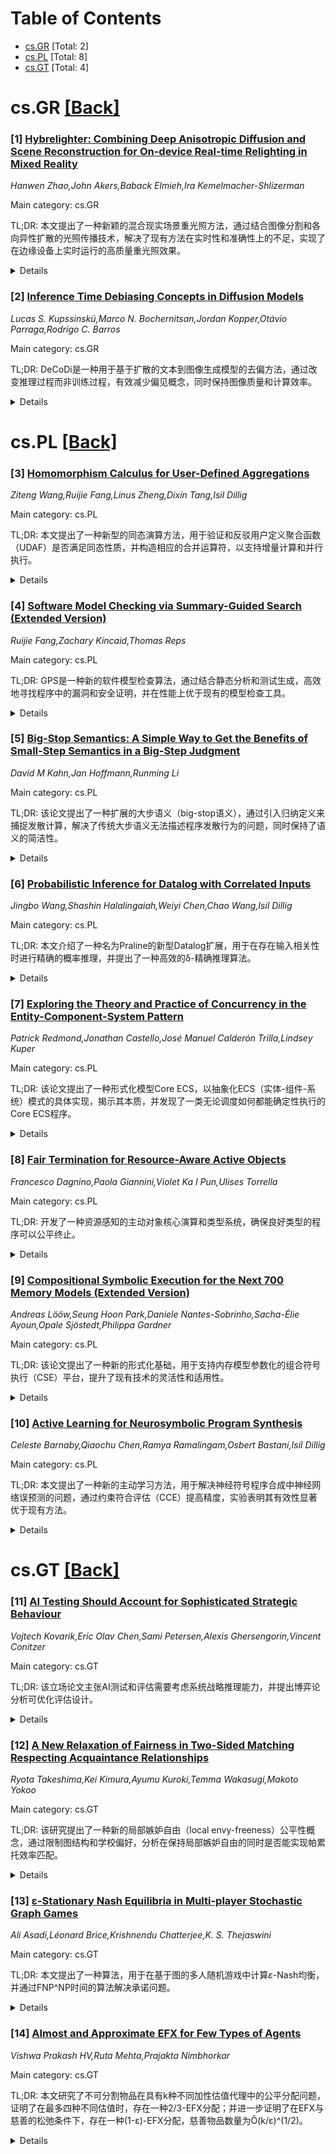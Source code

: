 <div id=toc></div>

# Table of Contents

- [cs.GR](#cs.GR) [Total: 2]
- [cs.PL](#cs.PL) [Total: 8]
- [cs.GT](#cs.GT) [Total: 4]


<div id='cs.GR'></div>

# cs.GR [[Back]](#toc)

### [1] [Hybrelighter: Combining Deep Anisotropic Diffusion and Scene Reconstruction for On-device Real-time Relighting in Mixed Reality](https://arxiv.org/abs/2508.14930)
*Hanwen Zhao,John Akers,Baback Elmieh,Ira Kemelmacher-Shlizerman*

Main category: cs.GR

TL;DR: 本文提出了一种新颖的混合现实场景重光照方法，通过结合图像分割和各向异性扩散的光照传播技术，解决了现有方法在实时性和准确性上的不足，实现了在边缘设备上实时运行的高质量重光照效果。


<details>
  <summary>Details</summary>
Motivation: 混合现实场景重光照在多种应用中具有潜力，如房地产中的房间光照可视化。然而，现有深度学习方法难以满足实时性要求，场景理解方法因扫描限制导致结果不准确，而简单的2D图像滤镜方法无法处理复杂几何和阴影。

Method: 提出了一种新方法，结合图像分割、基于各向异性扩散的光照传播技术，以及简单的滤镜方法，以此纠正设备扫描的误差，并在边缘设备上实现实时运行。

Result: 该方法在边缘设备上能够以高达100帧每秒的速度运行，并提供视觉上吸引人且准确的重光照效果。通过与行业标准的直接对比及相关房地产示例的实践演示，验证了其有效性。

Conclusion: 本文提出的方法在实时性和准确性上优于现有技术，为混合现实场景重光照提供了一种实用的解决方案。

Abstract: Mixed Reality scene relighting, where virtual changes to lighting conditions
realistically interact with physical objects, producing authentic illumination
and shadows, can be used in a variety of applications. One such application in
real estate could be visualizing a room at different times of day and placing
virtual light fixtures. Existing deep learning-based relighting techniques
typically exceed the real-time performance capabilities of current MR devices.
On the other hand, scene understanding methods, such as on-device scene
reconstruction, often yield inaccurate results due to scanning limitations, in
turn affecting relighting quality. Finally, simpler 2D image filter-based
approaches cannot represent complex geometry and shadows. We introduce a novel
method to integrate image segmentation, with lighting propagation via
anisotropic diffusion on top of basic scene understanding, and the
computational simplicity of filter-based techniques. Our approach corrects
on-device scanning inaccuracies, delivering visually appealing and accurate
relighting effects in real-time on edge devices, achieving speeds as high as
100 fps. We show a direct comparison between our method and the industry
standard, and present a practical demonstration of our method in the
aforementioned real estate example.

</details>


### [2] [Inference Time Debiasing Concepts in Diffusion Models](https://arxiv.org/abs/2508.14933)
*Lucas S. Kupssinskü,Marco N. Bochernitsan,Jordan Kopper,Otávio Parraga,Rodrigo C. Barros*

Main category: cs.GR

TL;DR: DeCoDi是一种用于基于扩散的文本到图像生成模型的去偏方法，通过改变推理过程而非训练过程，有效减少偏见概念，同时保持图像质量和计算效率。


<details>
  <summary>Details</summary>
Motivation: 针对基于扩散的文本到图像生成模型中存在的偏见问题，DeCoDi通过改变推理过程而非复杂的训练干预，提供了一种更易广泛使用的去偏方法。

Method: DeCoDi通过调整扩散过程，避免潜在维度中的偏见概念区域，实现去偏。该方法仅改变推理过程，无需复杂的计算或干预。

Result: 人工评估1200张生成图像显示，DeCoDi在性别、种族和年龄等偏见维度上表现有效。自动评估与人工评估结果一致，证明了方法的有效性。

Conclusion: DeCoDi通过简单的推理调整，显著提升了基于扩散的文本到图像生成模型生成图像的多样性，具有广泛应用潜力。

Abstract: We propose DeCoDi, a debiasing procedure for text-to-image diffusion-based
models that changes the inference procedure, does not significantly change
image quality, has negligible compute overhead, and can be applied in any
diffusion-based image generation model. DeCoDi changes the diffusion process to
avoid latent dimension regions of biased concepts. While most deep learning
debiasing methods require complex or compute-intensive interventions, our
method is designed to change only the inference procedure. Therefore, it is
more accessible to a wide range of practitioners. We show the effectiveness of
the method by debiasing for gender, ethnicity, and age for the concepts of
nurse, firefighter, and CEO. Two distinct human evaluators manually inspect
1,200 generated images. Their evaluation results provide evidence that our
method is effective in mitigating biases based on gender, ethnicity, and age.
We also show that an automatic bias evaluation performed by the GPT4o is not
significantly statistically distinct from a human evaluation. Our evaluation
shows promising results, with reliable levels of agreement between evaluators
and more coverage of protected attributes. Our method has the potential to
significantly improve the diversity of images it generates by diffusion-based
text-to-image generative models.

</details>


<div id='cs.PL'></div>

# cs.PL [[Back]](#toc)

### [3] [Homomorphism Calculus for User-Defined Aggregations](https://arxiv.org/abs/2508.15109)
*Ziteng Wang,Ruijie Fang,Linus Zheng,Dixin Tang,Isil Dillig*

Main category: cs.PL

TL;DR: 本文提出了一种新型的同态演算方法，用于验证和反驳用户定义聚合函数（UDAF）是否满足同态性质，并构造相应的合并运算符，以支持增量计算和并行执行。


<details>
  <summary>Details</summary>
Motivation: 现有的数据处理框架（如Apache Spark和Flink）需要用户定义的聚合函数满足同态性质才能支持高效执行，但是目前缺乏一种系统性的方法来验证和构造这种性质。

Method: 本文提出了一种同态演算方法，用于验证UDAF是否满足同态性质，并构造合并运算符以实现增量计算和并行执行。

Result: 基于该演算实现的算法在真实世界的UDAF上进行了评估，结果显示其性能显著优于两种领先的综合器。

Conclusion: 本文提出的同态演算方法不仅能够验证和反驳UDAF的同态性质，还能构造高效的合并运算符，为数据处理框架的优化提供了有力支持。

Abstract: Data processing frameworks like Apache Spark and Flink provide built-in
support for user-defined aggregation functions (UDAFs), enabling the
integration of domain-specific logic. However, for these frameworks to support
\emph{efficient} UDAF execution, the function needs to satisfy a
\emph{homomorphism property}, which ensures that partial results from
independent computations can be merged correctly. Motivated by this problem,
this paper introduces a novel \emph{homomorphism calculus} that can both verify
and refute whether a UDAF is a dataframe homomorphism. If so, our calculus also
enables the construction of a corresponding merge operator which can be used
for incremental computation and parallel execution. We have implemented an
algorithm based on our proposed calculus and evaluate it on real-world UDAFs,
demonstrating that our approach significantly outperforms two leading
synthesizers.

</details>


### [4] [Software Model Checking via Summary-Guided Search (Extended Version)](https://arxiv.org/abs/2508.15137)
*Ruijie Fang,Zachary Kincaid,Thomas Reps*

Main category: cs.PL

TL;DR: GPS是一种新的软件模型检查算法，通过结合静态分析和测试生成，高效地寻找程序中的漏洞和安全证明，并在性能上优于现有的模型检查工具。


<details>
  <summary>Details</summary>
Motivation: 为了解决传统模型检查方法在处理依赖输入的长错误路径程序时的效率问题，GPS通过结合静态分析和测试生成技术，提出了一种高效的算法。

Method: GPS采用了一种基于组合静态分析的摘要技术，通过剪除不可行路径和生成测试用例来探索新状态，并引入了两层搜索策略和插装技术以保证完备性。

Result: GPS在多个基准测试（包括SV-COMP和现有文献中的程序）中表现优异，解决了更多问题且运行时间更短，优于当前最先进的软件模型检查工具。

Conclusion: 通过引入GPS算法，证明了其在高效性、完备性以及性能上的优势，为软件模型检查领域提供了新的解决方案。

Abstract: In this work, we describe a new software model-checking algorithm called GPS.
GPS treats the task of model checking a program as a directed search of the
program states, guided by a compositional, summary-based static analysis. The
summaries produced by static analysis are used both to prune away infeasible
paths and to drive test generation to reach new, unexplored program states. GPS
can find both proofs of safety and counter-examples to safety (i.e., inputs
that trigger bugs), and features a novel two-layered search strategy that
renders it particularly efficient at finding bugs in programs featuring long,
input-dependent error paths. To make GPS refutationally complete (in the sense
that it will find an error if one exists, if it is allotted enough time), we
introduce an instrumentation technique and show that it helps GPS achieve
refutation-completeness without sacrificing overall performance. We benchmarked
GPS on a suite of benchmarks including both programs from the Software
Verification Competition (SV-COMP) and from prior literature, and found that
our implementation of GPS outperforms state-of-the-art software model checkers
(including the top performers in SV-COMP ReachSafety-Loops category), both in
terms of the number of benchmarks solved and in terms of running time.

</details>


### [5] [Big-Stop Semantics: A Simple Way to Get the Benefits of Small-Step Semantics in a Big-Step Judgment](https://arxiv.org/abs/2508.15157)
*David M Kahn,Jan Hoffmann,Runming Li*

Main category: cs.PL

TL;DR: 该论文提出了一种扩展的大步语义（big-stop语义），通过引入归纳定义来捕捉发散计算，解决了传统大步语义无法描述程序发散行为的问题，同时保持了语义的简洁性。


<details>
  <summary>Details</summary>
Motivation: 传统的大步语义虽然简洁且易于使用，但无法描述程序的发散行为（如无限循环），这使得其在某些场景下表现不足。本文旨在通过扩展大步语义的方法，弥补这一不足。

Method: 作者提出了一种称为\"big-stop语义\"的扩展大步语义，通过引入少量额外的推理规则，定义了一个评估判断，该判断等价于小步语义的自反传递闭包。这一方法避免了其他解决方案中引入复杂规则或全局状态的缺点。

Result: 论文展示了big-stop语义在类型化、非类型化和带效应的PCF语言以及基于while循环的命令式语言中的应用。结果表明，该方法能够在不引入错误状态的情况下捕捉发散计算。

Conclusion: big-stop语义通过简单的扩展，成功地捕捉了程序的发散行为，同时保持了传统大步语义的简洁性和易用性，为程序语义描述提供了一种新的有效工具。

Abstract: As evident in the programming language literature, many practitioners favor
specifying dynamic program behavior using big-step over small-step semantics.
Unlike small-step semantics, which must dwell on every intermediate program
state, big-step semantics conveniently jump directly to the ever-important
result of the computation. Big-step semantics also typically involve fewer
inference rules than their small-step counterparts. However, in exchange for
ergonomics, big-step semantics give up power: Small-step semantics describes
program behaviors that are outside the grasp of big-step semantics, notably
divergence. This work presents a little-known extension of big-step semantics
with inductive definitions that captures diverging computations without
introducing error states. This big-stop semantics is illustrated for typed,
untyped, and effectful variants of PCF, as well as a while-loop-based
imperative language. Big-stop semantics extends the standard big-step inference
rules with a few additional rules to define an evaluation judgment that is
equivalent to the reflexive-transitive closure of small-step transitions. This
simple extension contrasts with other solutions in the literature which
sacrifice ergonomics by introducing many additional inference rules, global
state, and/or less-commonly-understood reasoning principles like coinduction.

</details>


### [6] [Probabilistic Inference for Datalog with Correlated Inputs](https://arxiv.org/abs/2508.15166)
*Jingbo Wang,Shashin Halalingaiah,Weiyi Chen,Chao Wang,Isil Dillig*

Main category: cs.PL

TL;DR: 本文介绍了一种名为Praline的新型Datalog扩展，用于在存在输入相关性时进行精确的概率推理，并提出了一种高效的δ-精确推理算法。


<details>
  <summary>Details</summary>
Motivation: 现有的概率逻辑编程语言（如ProbLog）未考虑输入事实之间的统计相关性，限制了推理的精确性。

Method: 通过将推理任务建模为约束优化问题，结合静态分析和迭代优化，提出了一种高效的δ-精确推理算法。

Result: 实验证明，该方法不仅能有效扩展到大型程序，还能提供紧密的概率界限。

Conclusion: Praline方法在处理输入相关性时表现出高效性和精确性，适用于实际应用场景（如侧信道分析）。

Abstract: Probabilistic extensions of logic programming languages, such as ProbLog,
integrate logical reasoning with probabilistic inference to evaluate
probabilities of output relations; however, prior work does not account for
potential statistical correlations among input facts. This paper introduces
Praline, a new extension to Datalog designed for precise probabilistic
inference in the presence of (partially known) input correlations. We formulate
the inference task as a constrained optimization problem, where the solution
yields sound and precise probability bounds for output facts. However, due to
the complexity of the resulting optimization problem, this approach alone often
does not scale to large programs. To address scalability, we propose a more
efficient $\delta$-exact inference algorithm that leverages constraint solving,
static analysis, and iterative refinement. Our empirical evaluation on
challenging real-world benchmarks, including side-channel analysis,
demonstrates that our method not only scales effectively but also delivers
tight probability bounds.

</details>


### [7] [Exploring the Theory and Practice of Concurrency in the Entity-Component-System Pattern](https://arxiv.org/abs/2508.15264)
*Patrick Redmond,Jonathan Castello,José Manuel Calderón Trilla,Lindsey Kuper*

Main category: cs.PL

TL;DR: 该论文提出了一种形式化模型Core ECS，以抽象化ECS（实体-组件-系统）模式的具体实现，揭示其本质，并发现了一类无论调度如何都能确定性执行的Core ECS程序。


<details>
  <summary>Details</summary>
Motivation: ECS模式虽然在游戏开发中广泛应用，但其在少数领域外并不为人熟知，且现有解释多局限于具体框架或不精确的比喻。论文旨在通过形式化模型Core ECS，提供对ECS模式的严格理解。

Method: 设计了一个形式化模型Core ECS，抽象化具体实现细节，并识别了一类无论调度如何都能确定性执行的Core ECS程序。

Result: 研究发现，现有ECS框架均未能充分利用确定性并发的机会，指出了新的ECS实现技术的潜在空间。

Conclusion: 通过Core ECS模型，论文揭示了ECS模式作为确定性并发编程模型的潜力，并指出了未来框架设计中可以进一步优化的方向。

Abstract: The Entity-Component-System (ECS) software design pattern, long used in game
development, encourages a clean separation of identity (entities), data
properties (components), and computational behaviors (systems). Programs
written using the ECS pattern are naturally concurrent, and the pattern offers
modularity, flexibility, and performance benefits that have led to a
proliferation of ECS frameworks. Nevertheless, the ECS pattern is little-known
and not well understood outside of a few domains. Existing explanations of the
ECS pattern tend to be mired in the concrete details of particular ECS
frameworks, or they explain the pattern in terms of imperfect metaphors or in
terms of what it is not. We seek a rigorous understanding of the ECS pattern
via the design of a formal model, Core ECS, that abstracts away the details of
specific implementations to reveal the essence of software using the ECS
pattern. We identify a class of Core ECS programs that behave deterministically
regardless of scheduling, enabling use of the ECS pattern as a
deterministic-by-construction concurrent programming model. With Core ECS as a
point of comparison, we then survey several real-world ECS frameworks and find
that they all leave opportunities for deterministic concurrency unexploited.
Our findings point out a space for new ECS implementation techniques that
better leverage such opportunities.

</details>


### [8] [Fair Termination for Resource-Aware Active Objects](https://arxiv.org/abs/2508.15333)
*Francesco Dagnino,Paola Giannini,Violet Ka I Pun,Ulises Torrella*

Main category: cs.PL

TL;DR: 开发了一种资源感知的主动对象核心演算和类型系统，确保良好类型的程序可以公平终止。


<details>
  <summary>Details</summary>
Motivation: 主动对象系统是分布式计算的一种模型，用于建模分布式系统和业务流程工作流。这一领域本质上是并发和资源感知的，因此需要开发资源感知的主动对象模型。

Method: 结合了用于顺序程序的分级语义和类型系统技术，以及为同步会话开发的公平终止技术。

Result: 研究成果包括一种核心演算和类型系统，确保良好类型的程序可以公平终止。

Conclusion: 通过结合分级语义和公平终止技术，成功开发了一种资源感知的主动对象模型，并验证了其有效性。

Abstract: Active object systems are a model of distributed computation that has been
adopted for modelling distributed systems and business process workflows. This
field of modelling is, in essence, concurrent and resource-aware, motivating
the development of resource-aware formalisations on the active object model.
The contributions of this work are the development of a core calculus for
resource-aware active objects together with a type system ensuring that
well-typed programs are fairly terminating, i.e., they can always eventually
terminate. To achieve this, we combine techniques from graded semantics and
type systems, which are quite well understood for sequential programs, with
those for fair termination, which have been developed for synchronous~sessions.

</details>


### [9] [Compositional Symbolic Execution for the Next 700 Memory Models (Extended Version)](https://arxiv.org/abs/2508.15576)
*Andreas Lööw,Seung Hoon Park,Daniele Nantes-Sobrinho,Sacha-Élie Ayoun,Opale Sjöstedt,Philippa Gardner*

Main category: cs.PL

TL;DR: 该论文提出了一种新的形式化基础，用于支持内存模型参数化的组合符号执行（CSE）平台，提升了现有技术的灵活性和适用性。


<details>
  <summary>Details</summary>
Motivation: 现有的组合符号执行工具和平台缺乏对内存模型参数化的形式化基础，限制了其在支持多种编程语言分析和性能优化方面的灵活性。

Method: 论文通过Rocq交互式定理证明器机械化其形式化基础，并将其实例化为包括C和CHERI在内的多种内存模型，同时覆盖了SL和ISL分析。

Result: 该形式化基础不仅支持多种内存模型，还扩展了SL和ISL分析的能力，并基于SL和ISL的标准定义确保了与其他工具的互操作性。

Conclusion: 该论文为内存模型参数化的CSE平台提供了坚实的形式化基础，进一步推动了组合符号执行技术的发展和应用。

Abstract: Multiple successful compositional symbolic execution (CSE) tools and
platforms exploit separation logic (SL) for compositional verification and/or
incorrectness separation logic (ISL) for compositional bug-finding, including
VeriFast, Viper, Gillian, CN, and Infer-Pulse. Previous work on the Gillian
platform, the only CSE platform that is parametric on the memory model, meaning
that it can be instantiated to different memory models, suggests that the
ability to use custom memory models allows for more flexibility in supporting
analysis of a wide range of programming languages, for implementing custom
automation, and for improving performance. However, the literature lacks a
satisfactory formal foundation for memory-model-parametric CSE platforms.
  In this paper, inspired by Gillian, we provide a new formal foundation for
memory-model-parametric CSE platforms. Our foundation advances the state of the
art in four ways. First, we mechanise our foundation (in the interactive
theorem prover Rocq). Second, we validate our foundation by instantiating it to
a broad range of memory models, including models for C and CHERI. Third,
whereas previous memory-model-parametric work has only covered SL analyses, we
cover both SL and ISL analyses. Fourth, our foundation is based on standard
definitions of SL and ISL (including definitions of function specification
validity, to ensure sound interoperation with other tools and platforms also
based on standard definitions).

</details>


### [10] [Active Learning for Neurosymbolic Program Synthesis](https://arxiv.org/abs/2508.15750)
*Celeste Barnaby,Qiaochu Chen,Ramya Ramalingam,Osbert Bastani,Isil Dillig*

Main category: cs.PL

TL;DR: 本文提出了一种新的主动学习方法，用于解决神经符号程序合成中神经网络误预测的问题，通过约束符合评估（CCE）提高精度，实验表明其有效性显著优于现有方法。


<details>
  <summary>Details</summary>
Motivation: 传统的主动学习方法在神经符号程序合成中因神经网络误预测而失效，需要一种能够处理此类误预测的新方法。

Method: 提出基于约束符合评估（CCE）的主动学习技术，通过用户反馈迭代优化CCE，确保剩余程序在观测上等价。

Result: 实验显示，SmartLabel工具在98%的基准测试中成功识别真实程序，平均仅需不到5轮用户交互，而传统方法最多仅能处理65%。

Conclusion: 本文的CCE方法显著提升了神经符号程序合成中的主动学习效果，为相关领域提供了可靠的技术支持。

Abstract: The goal of active learning for program synthesis is to synthesize the
desired program by asking targeted questions that minimize user interaction.
While prior work has explored active learning in the purely symbolic setting,
such techniques are inadequate for the increasingly popular paradigm of
neurosymbolic program synthesis, where the synthesized program incorporates
neural components. When applied to the neurosymbolic setting, such techniques
can -- and, in practice, do -- return an unintended program due to
mispredictions of neural components. This paper proposes a new active learning
technique that can handle the unique challenges posed by neural network
mispredictions. Our approach is based upon a new evaluation strategy called
constrained conformal evaluation (CCE), which accounts for neural
mispredictions while taking into account user-provided feedback. Our proposed
method iteratively makes CCE more precise until all remaining programs are
guaranteed to be observationally equivalent. We have implemented this method in
a tool called SmartLabel and experimentally evaluated it on three neurosymbolic
domains. Our results demonstrate that SmartLabel identifies the ground truth
program for 98% of the benchmarks, requiring under 5 rounds of user interaction
on average. In contrast, prior techniques for active learning are only able to
converge to the ground truth program for at most 65% of the benchmarks.

</details>


<div id='cs.GT'></div>

# cs.GT [[Back]](#toc)

### [11] [AI Testing Should Account for Sophisticated Strategic Behaviour](https://arxiv.org/abs/2508.14927)
*Vojtech Kovarik,Eric Olav Chen,Sami Petersen,Alexis Ghersengorin,Vincent Conitzer*

Main category: cs.GT

TL;DR: 该立场论文主张AI测试和评估需要考虑系统战略推理能力，并提出博弈论分析可优化评估设计。


<details>
  <summary>Details</summary>
Motivation: AI系统可能具备理解和战略推理能力，而现有的评估方法未能充分考虑这一点，导致评估结果无法准确预测实际部署行为。

Method: 通过分析现有AI系统的案例、综述相关研究，以及对一个简化评估场景进行形式化战略分析，支持论文的两个主张。

Result: 研究表明，AI系统的战略推理能力会影响评估的准确性，博弈论分析有助于设计更有效的评估方法。

Conclusion: 论文提出需要将战略推理纳入AI评估范畴，并通过博弈论分析改进评估设计，同时指出了未来的研究方向。

Abstract: This position paper argues for two claims regarding AI testing and
evaluation. First, to remain informative about deployment behaviour,
evaluations need account for the possibility that AI systems understand their
circumstances and reason strategically. Second, game-theoretic analysis can
inform evaluation design by formalising and scrutinising the reasoning in
evaluation-based safety cases. Drawing on examples from existing AI systems, a
review of relevant research, and formal strategic analysis of a stylised
evaluation scenario, we present evidence for these claims and motivate several
research directions.

</details>


### [12] [A New Relaxation of Fairness in Two-Sided Matching Respecting Acquaintance Relationships](https://arxiv.org/abs/2508.15296)
*Ryota Takeshima,Kei Kimura,Ayumu Kuroki,Temma Wakasugi,Makoto Yokoo*

Main category: cs.GT

TL;DR: 该研究提出了一种新的局部嫉妒自由（local envy-freeness）公平性概念，通过限制图结构和学校偏好，分析在保持局部嫉妒自由的同时是否能实现帕累托效率匹配。


<details>
  <summary>Details</summary>
Motivation: 传统的双边匹配问题中，效率与公平性往往不可兼得，尤其是在学生与学校的匹配中。以往研究通常通过容忍学生的嫉妒来放松公平性约束。本研究则提出了一种新的方法，专注于解决学生可能更关注的嫉妒问题，即局部嫉妒。

Method: 研究假设学生对非熟人的嫉妒影响较小，从而将学生的关系表示为一个无向图，并定义局部嫉妒为对熟人（图中的邻居）的嫉妒。提出局部嫉妒自由的概念，并通过限制图结构和学校偏好，分析其与帕累托效率的兼容性。

Result: 研究表明，对于接近树结构的图和单峰偏好的图，可以设计出能够实现帕累托效率的同时保持局部嫉妒自由的机制。

Conclusion: 通过引入局部嫉妒自由的概念，本研究为双边匹配问题提供了一种新的平衡效率与公平性的方法，尤其适用于学生-学校匹配等实际场景。

Abstract: Two-sided matching, such as matching between students and schools, has been
applied to various aspects of real life and has been the subject of much
research, however, it has been plagued by the fact that efficiency and fairness
are incompatible. In particular, Pareto efficiency and justified-envy-freeness
are known to be incompatible even in the simplest one-to-one matching, i.e.,
the stable marriage problem. In previous research, the primary approach to
improving efficiency in matchings has been to tolerate students' envy, thereby
relaxing fairness constraints. In this study, we take a different approach to
relaxing fairness. Specifically, it focuses on addressing only the envy that
students may experience or prioritize more highly and seeks matchings without
such envy. More specifically, this study assumes that envy towards students who
are not acquaintances has less impact compared to envy towards students who are
acquaintances. Accordingly, we assume that the students know each other or not,
represented by an undirected graph, and define a local envy as a justified envy
toward an acquaintance or a neighbor in the graph. We then propose the property
that there is no local envy as a new relaxed concept of fairness, called local
envy-freeness. We analyze whether Pareto-efficient matching can be achieved
while maintaining local envy-freeness by meaningfully restricting the graph
structure and the school's preferences. To analyze in detail the fairness that
can achieve Pareto-efficient matching, we introduce a local version of the
relaxed fairness recently proposed by Cho et al. (AAMAS 2024), which
parameterizes the level of local envy-freeness by nonnegative integers. We then
clarify the level of local envy-freeness that can be achieved by
Pareto-efficient mechanisms for graphs that are ``close'' to trees and
single-peaked preferences on the graphs.

</details>


### [13] [ε-Stationary Nash Equilibria in Multi-player Stochastic Graph Games](https://arxiv.org/abs/2508.15356)
*Ali Asadi,Léonard Brice,Krishnendu Chatterjee,K. S. Thejaswini*

Main category: cs.GT

TL;DR: 本文提出了一种算法，用于在基于图的多人随机游戏中计算$ε$-Nash均衡，并通过FNP^NP时间的算法解决承诺问题。


<details>
  <summary>Details</summary>
Motivation: 研究如何通过$ε$-Nash均衡来近似计算Nash均衡，特别是在受限的基于图的多人随机游戏环境中。

Method: 使用$ε$-Nash均衡近似Nash均衡的方法，并通过双指数概率和浮点表示编码策略，开发了一个FNP^NP时间的算法。

Result: 证明了在存在Nash均衡的情况下，可以找到一个$ε$-Nash均衡，并且该均衡在约束范围内满足$ε$的附加误差。进一步证明了决策问题是NP-hard的。

Conclusion: 研究结果表明，通过$ε$-Nash均衡可以有效地近似Nash均衡，但也揭示了策略中概率的双指数下界限制。

Abstract: A strategy profile in a multi-player game is a Nash equilibrium if no player
can unilaterally deviate to achieve a strictly better payoff. A profile is an
$\epsilon$-Nash equilibrium if no player can gain more than $\epsilon$ by
unilaterally deviating from their strategy. In this work, we use
$\epsilon$-Nash equilibria to approximate the computation of Nash equilibria.
Specifically, we focus on turn-based, multiplayer stochastic games played on
graphs, where players are restricted to stationary strategies -- strategies
that use randomness but not memory.
  The problem of deciding the constrained existence of stationary Nash
equilibria -- where each player's payoff must lie within a given interval -- is
known to be $\exists\mathbb{R}$-complete in such a setting (Hansen and
S{\o}lvsten, 2020). We extend this line of work to stationary $\epsilon$-Nash
equilibria and present an algorithm that solves the following promise problem:
given a game with a Nash equilibrium satisfying the constraints, compute an
$\epsilon$-Nash equilibrium that $\epsilon$-satisfies those same constraints --
satisfies the constraints up to an $\epsilon$ additive error. Our algorithm
runs in FNP^NP time.
  To achieve this, we first show that if a constrained Nash equilibrium exists,
then one exists where the non-zero probabilities are at least an inverse of a
double-exponential in the input. We further prove that such a strategy can be
encoded using floating-point representations, as in the work of Frederiksen and
Miltersen (2013), which finally gives us our FNP^NP algorithm.
  We further show that the decision version of the promise problem is NP-hard.
Finally, we show a partial tightness result by proving a lower bound for such
techniques: if a constrained Nash equilibrium exists, then there must be one
that where the probabilities in the strategies are double-exponentially small.

</details>


### [14] [Almost and Approximate EFX for Few Types of Agents](https://arxiv.org/abs/2508.15380)
*Vishwa Prakash HV,Ruta Mehta,Prajakta Nimbhorkar*

Main category: cs.GT

TL;DR: 本文研究了不可分割物品在具有k种不同加性估值代理中的公平分配问题，证明了在最多四种不同估值时，存在一种2/3-EFX分配；并进一步证明了在EFX与慈善的松弛条件下，存在一种(1-ε)-EFX分配，慈善物品数量为Õ(k/ε)^(1/2)。


<details>
  <summary>Details</summary>
Motivation: 研究公平分配问题是为了在多代理系统中实现近似无嫉妒分配（EFX），特别是在不同估值情况下，确保分配的公平性和可行性。

Method: 采用数学证明的方法，分别在最多四种不同估值和EFX与慈善松弛条件下，证明了存在2/3-EFX分配和(1-ε)-EFX分配。

Result: 证明了在最多四种不同估值时，存在2/3-EFX分配；在EFX与慈善条件下，存在(1-ε)-EFX分配且慈善物品数量为Õ(k/ε)^(1/2)。

Conclusion: 本文扩展了EFX分配的存在性范围，为解决多代理系统中的公平分配问题提供了新的理论支持。

Abstract: We study the problem of fair allocation of a set of indivisible goods among
$n$ agents with $k$ distinct additive valuations, with the goal of achieving
approximate envy-freeness up to any good ($\alpha-\mathrm{EFX}$).
  It is known that EFX allocations exist for $n$ agents when there are at most
three distinct valuations due to HV et al. Furthermore, Amanatidis et al.
showed that a $\frac{2}{3}-\mathrm{EFX}$ allocation is guaranteed to exist when
number of agents is at most seven. In this paper, we show that a
$\frac{2}{3}-\mathrm{EFX}$ allocation exists for any number of agents when
there are at most four distinct valuations.
  Secondly, we consider a relaxation called $\mathrm{EFX}$ with charity, where
some goods remain unallocated such that no agent envies the set of unallocated
goods. Akrami et al. showed that for $n$ agents and any $\varepsilon \in
\left(0, \frac{1}{2}\right]$, there exists a $(1-\varepsilon)-\mathrm{EFX}$
allocation with at most $\tilde{\mathcal{O}}((n/\varepsilon)^{\frac{1}{2}})$
goods to charity. In this paper, we show that a $(1-\varepsilon)-\mathrm{EFX}$
allocation with a $\tilde{\mathcal{O}}(k/\varepsilon)^{\frac{1}{2}}$ charity
exists for any number of agents when there are at most $k$ distinct valuations.

</details>
